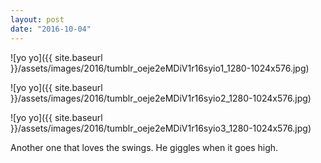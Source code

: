 ```yaml
---
layout: post
date: "2016-10-04"
---
```


![yo yo]({{ site.baseurl }}/assets/images/2016/tumblr_oeje2eMDiV1r16syio1_1280-1024x576.jpg)

![yo yo]({{ site.baseurl }}/assets/images/2016/tumblr_oeje2eMDiV1r16syio2_1280-1024x576.jpg)

![yo yo]({{ site.baseurl }}/assets/images/2016/tumblr_oeje2eMDiV1r16syio3_1280-1024x576.jpg)

Another one that loves the swings. He giggles when it goes high.

